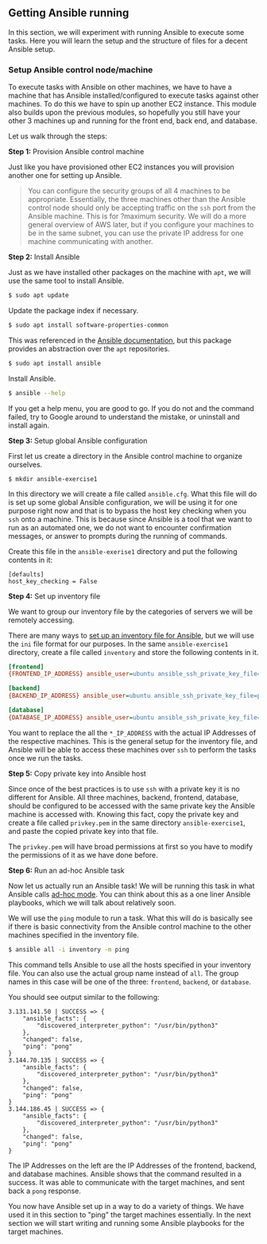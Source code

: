 ## Getting Ansible running

In this section, we will experiment with running Ansible to execute some tasks. Here you will learn the setup and the structure of files for a decent Ansible setup.

### Setup Ansible control node/machine

To execute tasks with Ansible on other machines, we have to have a machine that has Ansible installed/configured to execute tasks against other machines. To do this we have to spin up another EC2 instance. This module also builds upon the previous modules, so hopefully you still have your other 3 machines up and running for the front end, back end, and database.

Let us walk through the steps:

**Step 1:** Provision Ansible control machine

Just like you have provisioned other EC2 instances you will provision another one for setting up Ansible.

> You can configure the security groups of all 4 machines to be appropriate. Essentially, the three machines other than the Ansible control node should only be accepting traffic on the `ssh` port from the Ansible machine. This is for ?maximum security.
> We will do a more general overview of AWS later, but if you configure your machines to be in the same subnet, you can use the private IP address
> for one machine communicating with another.

**Step 2:** Install Ansible

Just as we have installed other packages on the machine with `apt`, we will use the same tool to install Ansible.

```bash
$ sudo apt update
```

Update the package index if necessary.

```bash
$ sudo apt install software-properties-common
```

This was referenced in the [Ansible documentation](https://docs.ansible.com/ansible/latest/installation_guide/installation_distros.html#installing-ansible-on-ubuntu), but this package provides an abstraction over the `apt` repositories.


```bash
$ sudo apt install ansible
```

Install Ansible.

```bash
$ ansible --help
```

If you get a help menu, you are good to go. If you do not and the command failed, try to Google around to understand the mistake, or uninstall and install again.

**Step 3:** Setup global Ansible configuration

First let us create a directory in the Ansible control machine to organize ourselves.

```$
$ mkdir ansible-exercise1
```

In this directory we will create a file called `ansible.cfg`. What this file will do is set up some global Ansible configuration, we will be using it for one purpose right now and that is to bypass the host key checking when you `ssh` onto a machine. This is because since Ansible is a tool that we want to run as an automated one, we do not want to encounter confirmation messages, or answer to prompts during the running of commands.

Create this file in the `ansible-exerise1` directory and put the following contents in it:

```
[defaults]
host_key_checking = False
```

**Step 4:** Set up inventory file

We want to group our inventory file by the categories of servers we will be remotely accessing.

There are many ways to [set up an inventory file for Ansible](https://docs.ansible.com/ansible/latest/inventory_guide/intro_inventory.html), but we will use the `ini` file format for our purposes. In the same `ansible-exercise1` directory, create a file called `inventory` and store the following contents in it.

```ini
[frontend]
{FRONTEND_IP_ADDRESS} ansible_user=ubuntu ansible_ssh_private_key_file=privkey.pem

[backend]
{BACKEND_IP_ADDRESS} ansible_user=ubuntu ansible_ssh_private_key_file=privkey.pem

[database]
{DATABASE_IP_ADDRESS} ansible_user=ubuntu ansible_ssh_private_key_file=privkey.pem
```

You want to replace the all the `*_IP_ADDRESS` with the actual IP Addresses of the respective machines. This is the general setup for the inventory file, and Ansible will be able to access these machines over `ssh` to perform the tasks once we run the tasks.

**Step 5:** Copy private key into Ansible host

Since once of the best practices is to use `ssh` with a private key it is no different for Ansible. All three machines, backend, frontend, database, should be configured to be accessed with the same private key the Ansible machine is accessed with. Knowing this fact, copy the private key and create a file called `privkey.pem` in the same directory `ansible-exercise1`, and paste the copied private key into that file.

The `privkey.pem` will have broad permissions at first so you have to modify the permissions of it as we have done before.

**Step 6:** Run an ad-hoc Ansible task

Now let us actually run an Ansible task! We will be running this task in what Ansible calls [ad-hoc mode](https://docs.ansible.com/ansible/latest/command_guide/intro_adhoc.html). You can think about this as a one liner Ansible playbooks, which we will talk about relatively soon.

We will use the `ping` module to run a task. What this will do is basically see if there is basic connectivity from the Ansible control machine to the other machines specified in the inventory file.

```bash
$ ansible all -i inventory -m ping
```

This command tells Ansible to use all the hosts specified in your inventory file. You can also use the actual group name instead of `all`. The group names in this case will be one of the three: `frontend`, `backend`, or `database`.

You should see output similar to the following:

```
3.131.141.50 | SUCCESS => {
    "ansible_facts": {
        "discovered_interpreter_python": "/usr/bin/python3"
    },
    "changed": false,
    "ping": "pong"
}
3.144.70.135 | SUCCESS => {
    "ansible_facts": {
        "discovered_interpreter_python": "/usr/bin/python3"
    },
    "changed": false,
    "ping": "pong"
}
3.144.186.45 | SUCCESS => {
    "ansible_facts": {
        "discovered_interpreter_python": "/usr/bin/python3"
    },
    "changed": false,
    "ping": "pong"
}
```

The IP Addresses on the left are the IP Addresses of the frontend, backend, and database machines. Ansible shows that the command resulted in a success. It was able to communicate with the target machines, and sent back a `pong` response.

You now have Ansible set up in a way to do a variety of things. We have used it in this section to "ping" the target machines essentially. In the next section we will start writing and running some Ansible playbooks for the target machines.